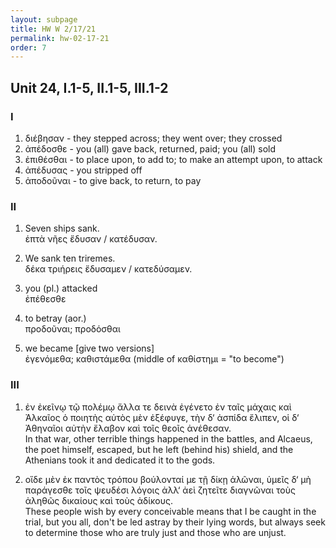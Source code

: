 ```yaml
---
layout: subpage
title: HW W 2/17/21
permalink: hw-02-17-21
order: 7
---
```


## Unit 24, I.1-5, II.1-5, III.1-2

### I
1. διέβησαν - they stepped across; they went over; they crossed
2. ἀπέδοσθε - you (all) gave back, returned, paid; you (all) sold
3. ἐπιθέσθαι - to place upon, to add to; to make an attempt upon, to attack
4. ἀπέδυσας - you stripped off
5. ἀποδοῦναι - to give back, to return, to pay

### II

1. Seven ships sank.  
ἑπτὰ νῆες ἔδυσαν / κατέδυσαν.

2. We sank ten triremes.  
δέκα τριήρεις ἔδυσαμεν / κατεδύσαμεν.

3. you (pl.) attacked  
ἐπέθεσθε

4. to betray (aor.)  
προδοῦναι; προδόσθαι

5. we became [give two versions]  
ἐγενόμεθα; καθιστάμεθα (middle of καθίστημι = "to become")

### III

1. ἐν ἐκεῖνῳ τῷ πολέμῳ ἄλλα τε δεινὰ ἐγένετο ἐν ταῖς μάχαις καὶ Ἀλκαῖος ὁ ποιητὴς αὐτὸς μὲν ἐξέφυγε, τὴν δ‘ ἀσπίδα ἔλιπεν, οἱ δ‘ Ἀθηναῖοι αὐτὴν ἔλαβον καὶ τοῖς θεοῖς ἀνέθεσαν.  
In that war, other terrible things happened in the battles, and Alcaeus, the poet himself, escaped, but he left (behind his) shield, and the Athenians took it and dedicated it to the gods.

2. οἵδε μὲν ἐκ παντὸς τρόπου βούλονταί με τῇ δίκῃ ἁλῶναι, ὑμεῖς δ‘ μὴ παράγεσθε τοῖς ψευδέσι λόγοις ἀλλ‘ ἀεὶ ζητεῖτε διαγνῶναι τοὺς ἀληθῶς δικαίους καὶ τοὺς ἀδίκους.  
These people wish by every conceivable means that I be caught in the trial, but you all, don't be led astray by their lying words, but always seek to determine those who are truly just and those who are unjust.
